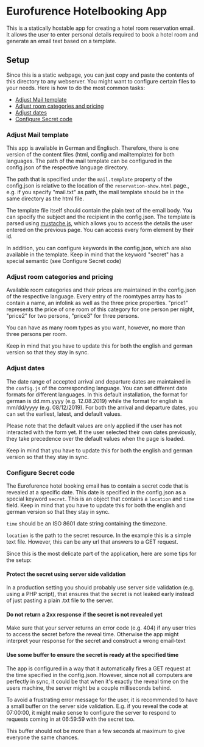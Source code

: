 # Eurofurence Hotelbooking App

This is a statically hostable app for creating a hotel room reservation email. It allows the user to enter personal details required to book a hotel room and generate an email text based on a template.

## Setup

Since this is a static webpage, you can just copy and paste the contents of this directory to any webserver. You might want to configure certain files to your needs. Here is how to do the most common tasks:

- [Adjust Mail template](#adjust-mail-template)
- [Adjust room categories and pricing](#adjust-room-categories-and-pricing)
- [Adjust dates](#adjust-dates)
- [Configure Secret code](#configure-secret-code)

### Adjust Mail template

This app is available in German and Englisch. Therefore, there is one version of the content files (html, config and mailtemplate) for both languages. The path of the mail template can be configured in the config.json of the respective language directory.

The path that is specified under the `mail.template` property of the config.json is relative to the location of the `reservation-show.html` page., e.g. if you specify "mail.txt" as path, the mail template should be in the same directory as the html file.

The template file itself should contain the plain text of the email body. You can specify the subject and the recipient in the config.json. The template is parsed using [mustache.js](https://github.com/janl/mustache.js), which allows you to access the details the user entered on the previous page. You can access every form element by their id.

In addition, you can configure keywords in the config.json, which are also available in the template. Keep in mind that the keyword "secret" has a special semantic (see Configure Secret code)

### Adjust room categories and pricing

Available room categories and their prices are maintained in the config.json of the respective language. Every entry of the roomtypes array has to contain a name, an infolink as well as the three price properties. "price1" represents the price of one room of this category for one person per night, "price2" for two persons, "price3" for three persons.

You can have as many room types as you want, however, no more than three persons per room.

Keep in mind that you have to update this for both the english and german version so that they stay in sync.

### Adjust dates

The date range of accepted arrival and departure dates are maintained in the `config.js` of the corresponding language. You can set different date formats for different languages. In this default installation, the format for german is dd.mm.yyyy (e.g. 12.08.2019) while the format for english is mm/dd/yyyy (e.g. 08/12/2019). For both the arrival and departure dates, you can set the earliest, latest, and default values.

Please note that the default values are only applied if the user has not interacted with the form yet. If the user selected their own dates previously, they take precedence over the default values when the page is loaded.

Keep in mind that you have to update this for both the english and german version so that they stay in sync.

### Configure Secret code

The Eurofurence hotel booking email has to contain a secret code that is revealed at a specific date. This date is specified in the config.json as a special keyword `secret`. This is an object that contains a `location` and `time` field.
Keep in mind that you have to update this for both the english and german version so that they stay in sync.

`time` should be an ISO 8601 date string containing the timezone.

`location` is the path to the secret resource. In the example this is a simple text file. However, this can be any url that answers to a GET request.

Since this is the most delicate part of the application, here are some tips for the setup:

#### Protect the secret using server side validation

In a production setting you should probably use server side validation (e.g. using a PHP script), that ensures that the secret is not leaked early instead of just pasting a plain .txt file to the server.

#### Do not return a 2xx response if the secret is not revealed yet

Make sure that your server returns an error code (e.g. 404) if any user tries to access the secret before the reveal time. Otherwise the app might interpret your response for the secret and construct a wrong email-text

#### Use some buffer to ensure the secret is ready at the specified time

The app is configured in a way that it automatically fires a GET request at the time specified in the config.json. However, since not all computers are perfectly in sync, it could be that when it's exactly the reveal time on the users machine, the server might be a couple milliseconds behind.

To avoid a frustrating error message for the user, it is recommended to have a small buffer on the server side validation. E.g. if you reveal the code at 07:00:00, it might make sense to configure the server to respond to requests coming in at 06:59:59 with the secret too.

This buffer should not be more than a few seconds at maximum to give everyone the same chances.
